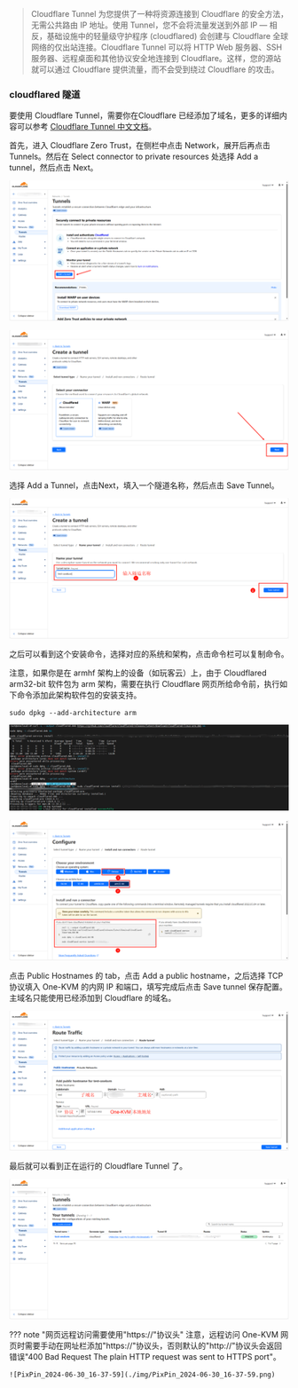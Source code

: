 > Cloudflare Tunnel 为您提供了一种将资源连接到 Cloudflare 的安全方法，无需公共路由 IP 地址。使用 Tunnel，您不会将流量发送到外部 IP — 相反，基础设施中的轻量级守护程序 (cloudflared) 会创建与 Cloudflare 全球网络的仅出站连接。Cloudflare Tunnel 可以将 HTTP Web 服务器、SSH 服务器、远程桌面和其他协议安全地连接到 Cloudflare。这样，您的源站就可以通过 Cloudflare 提供流量，而不会受到绕过 Cloudflare 的攻击。

### cloudflared 隧道

要使用 Cloudflare Tunnel，需要你在Cloudflare 已经添加了域名，更多的详细内容可以参考 [Cloudflare Tunnel 中文文档](https://cloudflared.cn/)。

首先，进入 Cloudflare Zero Trust，在侧栏中点击 Network，展开后再点击 Tunnels。然后在 Select  connector to private resources 处选择 Add a tunnel，然后点击 Next。

![PixPin_2024-06-30_18-04-12](./img/PixPin_2024-06-30_18-04-12.png)

![PixPin_2024-06-30_18-05-34](./img/PixPin_2024-06-30_18-05-34.png)

选择 Add a Tunnel，点击Next，填入一个隧道名称，然后点击 Save Tunnel。

![PixPin_2024-06-30_18-06-42](./img/PixPin_2024-06-30_18-06-42.png)

之后可以看到这个安装命令，选择对应的系统和架构，点击命令栏可以复制命令。

注意，如果你是在 armhf 架构上的设备（如玩客云）上，由于 Cloudflared arm32-bit 软件包为 arm 架构，需要在执行 Cloudflare 网页所给命令前，执行如下命令添加此架构软件包的安装支持。

```
sudo dpkg --add-architecture arm
```

![PixPin_2024-06-30_18-28-34](./img/PixPin_2024-06-30_18-28-34.png)

![PixPin_2024-06-30_18-09-10](./img/PixPin_2024-06-30_18-09-10.png)

点击 Public Hostnames 的 tab，点击 Add a public hostname，之后选择 TCP 协议填入 One-KVM 的内网 IP 和端口，填写完成后点击 Save tunnel 保存配置。主域名只能使用已经添加到 Cloudflare 的域名。

![PixPin_2024-06-30_18-20-29](./img/PixPin_2024-06-30_18-20-29.png)

最后就可以看到正在运行的 Cloudflare Tunnel 了。

![PixPin_2024-06-30_18-29-44](./img/PixPin_2024-06-30_18-29-44.png)

??? note "网页远程访问需要使用"https://"协议头"
    注意，远程访问 One-KVM 网页时需要手动在网址栏添加"https://"协议头，否则默认的"http://"协议头会返回错误"400 Bad Request The plain HTTP request was sent to HTTPS port"。

    ![PixPin_2024-06-30_16-37-59](./img/PixPin_2024-06-30_16-37-59.png)